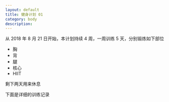 ```yaml
---
layout: default
title: 健身计划 01
category: body
description: 
---
```


从 2018 年 8 月 21 日开始，本计划持续 4 周，一周训练 5 天，分别锻炼如下部位

* 胸
* 背
* 腿
* 核心
* HIIT

剩下两天用来休息

下面是详细的训练记录
